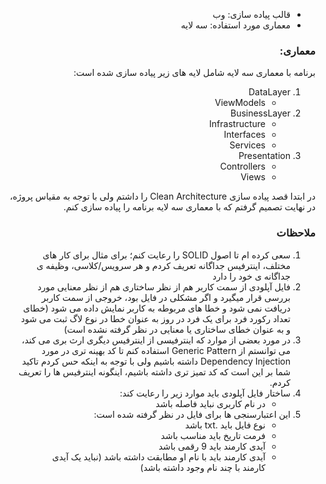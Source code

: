 <div dir="rtl">

- قالب پیاده سازی: وب  
- معماری مورد استفاده: سه لایه  


### معماری:

برنامه با معماری سه لایه شامل لایه های زیر پیاده سازی شده است:  
1. DataLayer
   - ViewModels
2. BusinessLayer
   - Infrastructure
   - Interfaces
   - Services
3. Presentation
   - Controllers
   - Views

در ابتدا قصد پیاده سازی Clean Architecture را داشتم ولی با توجه به مقیاس پروژه، در نهایت تصمیم گرفتم که با معماری سه لایه برنامه را پیاده سازی کنم.

### ملاحظات

1. سعی کرده ام تا اصول SOLID را رعایت کنم؛ برای مثال برای کار های مختلف، اینترفیس جداگانه تعریف کردم و هر سرویس/کلاسی، وظیفه ی جداگانه ی خود را دارد
2. فایل آپلودی از سمت کاربر هم از نظر ساختاری هم از نظر معنایی مورد بررسی قرار میگیرد و اگر مشکلی در فایل بود، خروجی از سمت کاربر دریافت نمی شود و خطا های مربوطه به کاربر نمایش داده می شود (خطای تعداد رکورد فرد برای یک فرد در روز به عنوان خطا در نوع لاگ ثبت می شود و به عنوان خطای ساختاری یا معنایی در نظر گرفته نشده است)
3. در مورد بعضی از موارد که اینترفیسی از اینترفیس دیگری ارث بری می کند، می توانستم از Generic Pattern استفاده کنم تا کد بهینه تری در مورد Dependency Injection داشته باشیم ولی با توجه به اینکه حس کردم تاکید شما بر این است که کد تمیز تری داشته باشیم، اینگونه اینترفیس ها را تعریف کردم.
4. ساختار فایل آپلودی باید موارد زیر را رعایت کند:
    - در نام کاربری نباید فاصله باشد
6. این اعتبارسنجی ها برای فایل در نظر گرفته شده است:
    - نوع فایل باید .txt باشد
    - فرمت تاریخ باید مناسب باشد
    - آیدی کارمند باید 9 رقمی باشد
    - آیدی کارمند باید با نام او مطابقت داشته باشد (نباید یک آیدی کارمند با چند نام وجود داشته باشد)

</div>
